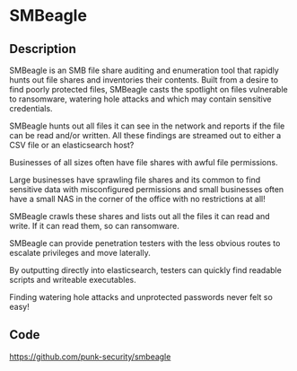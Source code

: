 # SMBeagle

## Description
SMBeagle is an SMB file share auditing and enumeration tool that rapidly hunts out file shares and inventories their contents. Built from a desire to find poorly protected files, SMBeagle casts the spotlight on files vulnerable to ransomware, watering hole attacks and which may contain sensitive credentials.

SMBeagle hunts out all files it can see in the network and reports if the file can be read and/or written. All these findings are streamed out to either a CSV file or an elasticsearch host?

Businesses of all sizes often have file shares with awful file permissions.

Large businesses have sprawling file shares and its common to find sensitive data with misconfigured permissions and small businesses often have a small NAS in the corner of the office with no restrictions at all!

SMBeagle crawls these shares and lists out all the files it can read and write. If it can read them, so can ransomware.

SMBeagle can provide penetration testers with the less obvious routes to escalate privileges and move laterally.

By outputting directly into elasticsearch, testers can quickly find readable scripts and writeable executables.

Finding watering hole attacks and unprotected passwords never felt so easy!

## Code
https://github.com/punk-security/smbeagle
